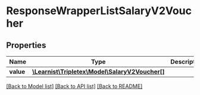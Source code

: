 # ResponseWrapperListSalaryV2Voucher

## Properties
Name | Type | Description | Notes
------------ | ------------- | ------------- | -------------
**value** | [**\Learnist\Tripletex\Model\SalaryV2Voucher[]**](SalaryV2Voucher.md) |  | [optional] 

[[Back to Model list]](../../README.md#documentation-for-models) [[Back to API list]](../../README.md#documentation-for-api-endpoints) [[Back to README]](../../README.md)

